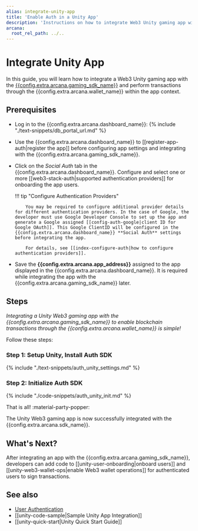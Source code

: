 ```yaml
---
alias: integrate-unity-app
title: 'Enable Auth in a Unity App'
description: 'Instructions on how to integrate Web3 Unity gaming app with the Arcana Auth Gaming SDK.'
arcana:
  root_rel_path: ../..
---
```


# Integrate Unity App

In this guide, you will learn how to integrate a Web3 Unity gaming app with the [{{config.extra.arcana.gaming_sdk_name}}]({{page.meta.arcana.root_rel_path}}/concepts/authsdk.md) and perform transactions through the {{config.extra.arcana.wallet_name}} within the app context.

<!-- 
[Try Auth Example :material-rocket-launch:](https://9mt0h4.csb.app/){ .md-button .md-button--primary}
-->

## Prerequisites

* Log in to the {{config.extra.arcana.dashboard_name}}: {% include "./text-snippets/db_portal_url.md" %}

* Use the {{config.extra.arcana.dashboard_name}} to [[register-app-auth|register the app]] before configuring app settings and integrating with the {{config.extra.arcana.gaming_sdk_name}}. 

* Click on the *Social Auth* tab in the {{config.extra.arcana.dashboard_name}}. Configure and select one or more [[web3-stack-auth|supported authentication providers]] for onboarding the app users.

    !!! tip "Configure Authentication Providers"

          You may be required to configure additional provider details for different authentication providers. In the case of Google, the developer must use Google Developer Console to set up the app and generate a Google assigned [[config-auth-google|client ID for Google OAuth]]. This Google ClientID will be configured in the {{config.extra.arcana.dashboard_name}} **Social Auth** settings before integrating the app.

          For details, see [[index-configure-auth|how to configure authentication providers]].

* Save the **{{config.extra.arcana.app_address}}** assigned to the app displayed in the {{config.extra.arcana.dashboard_name}}. It is required while integrating the app with the {{config.extra.arcana.gaming_sdk_name}} later.

## Steps

*Integrating a Unity Web3 gaming app with the {{config.extra.arcana.gaming_sdk_name}} to enable blockchain transactions through the {{config.extra.arcana.wallet_name}} is simple!*

Follow these steps:

### Step 1: Setup Unity, Install Auth SDK

{% include "./text-snippets/auth_unity_settings.md" %}

### Step 2: Initialize Auth SDK

{% include "./code-snippets/auth_unity_init.md" %}

That is all! :material-party-popper:

The Unity Web3 gaming app is now successfully integrated with the {{config.extra.arcana.sdk_name}}.  

## What's Next?

After integrating an app with the {{config.extra.arcana.gaming_sdk_name}}, developers can add code to [[unity-user-onboarding|onboard users]] and [[unity-web3-wallet-ops|enable Web3 wallet operations]] for authenticated users to sign transactions.

## See also

* [User Authentication]({{page.meta.arcana.root_rel_path}}/concepts/authtype/arcanaauth.md)
* [[unity-code-sample|Sample Unity App Integration]]
* [[unity-quick-start|Unity Quick Start Guide]]
